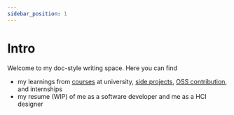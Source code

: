 ```yaml
---
sidebar_position: 1
---
```


# Intro

Welcome to my doc-style writing space. Here you can find 

- my learnings from [courses](learnings/courses-major) at university, [side projects](learnings/projects), [OSS contribution](learnings/OSS), and internships
- my resume (WIP) of me as a software developer and me as a HCI designer

